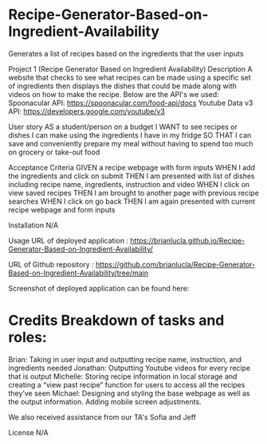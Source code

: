 # Recipe-Generator-Based-on-Ingredient-Availability
Generates a list of recipes based on the ingredients that the user inputs 

Project 1 (Recipe Generator Based on Ingredient Availability)
Description
A website that checks to see what recipes can be made using a specific set of ingredients then displays the dishes that could be made along with videos on how to make the recipe. Below are the API's we used: 
Spoonacular API: https://spoonacular.com/food-api/docs
Youtube Data v3 API: https://developers.google.com/youtube/v3


User story
AS  a student/person on a budget
I WANT to see recipes or dishes I can make using the ingredients I have in my fridge
SO THAT I can save and conveniently prepare my meal without having to spend too much on grocery or take-out food

Acceptance Criteria
GIVEN a recipe webpage with form inputs
WHEN I add the ingredients and click on submit
THEN I am presented with list of dishes including recipe name, ingredients, instruction and video
WHEN I click on view saved recipes
THEN I am brought to another page with previous recipe searches
WHEN I click on go back
THEN I am again presented with current recipe webpage and form inputs

Installation
N/A

Usage
URL of deployed application : https://brianlucla.github.io/Recipe-Generator-Based-on-Ingredient-Availability/

URL of Github repository : https://github.com/brianlucla/Recipe-Generator-Based-on-Ingredient-Availability/tree/main

Screenshot of deployed application can be found here: 

Credits
Breakdown of tasks and roles:
=======

Brian: Taking in user input and outputting recipe name, instruction, and ingredients needed
Jonathan: Outputting Youtube videos for every recipe that is output
Michelle: Storing recipe information in local storage and creating a “view past recipe” function for users to access all the recipes they’ve seen
Michael: Designing and styling the base webpage as well as the output information. Adding mobile screen adjustments.

We also received assistance from our TA's Sofia and Jeff


License
N/A